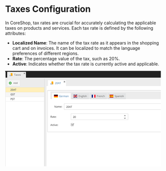 # Taxes Configuration

In CoreShop, tax rates are crucial for accurately calculating the applicable taxes on products and services. Each tax rate is defined by the following attributes:

- **Localized Name**: The name of the tax rate as it appears in the shopping cart and on invoices. It can be localized to match the language preferences of different regions.
- **Rate**: The percentage value of the tax, such as 20%.
- **Active**: Indicates whether the tax rate is currently active and applicable.

![Taxes](img/taxes.png)
